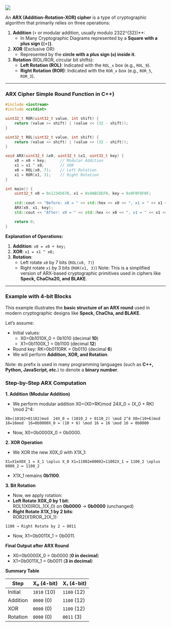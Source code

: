 

![](https://www.researchgate.net/publication/328922621/figure/fig2/AS:692694397493250@1542162622284/The-round-function-of-LEA.png)

An **ARX (Addition-Rotation-XOR) cipher** is a type of cryptographic algorithm that primarily relies on three operations:

1. **Addition** (`+` or modular addition, usually modulo 2322^{32})**: 
	-  In Many Cryptographic Diagrams represented by a **Square with a plus sign (`[+]`)**.
2. **XOR** (Exclusive OR):
	- Represented by the **circle with a plus sign (`⊕`) inside it**. 
3. **Rotation** (ROL/ROR, circular bit shifts):
    - **Left Rotation (ROL)**: Indicated with the `ROL_x` box (e.g., `ROL_9`).
    - **Right Rotation (ROR)**: Indicated with the `ROR_x` box (e.g., `ROR_5`, `ROR_3`).

---


### ARX Cipher Simple Round Function in C++)


```cpp
#include <iostream>
#include <cstdint>

uint32_t ROR(uint32_t value, int shift) {
    return (value >> shift) | (value << (32 - shift));
}

uint32_t ROL(uint32_t value, int shift) {
    return (value << shift) | (value >> (32 - shift));
}

void ARX(uint32_t &x0, uint32_t &x1, uint32_t key) {
    x0 = x0 + key;      // Modular Addition
    x1 = x1 ^ x0;       // XOR
    x0 = ROL(x0, 7);    // Left Rotation
    x1 = ROR(x1, 3);    // Right Rotation
}

int main() {
    uint32_t x0 = 0x12345678, x1 = 0x9ABCDEF0, key = 0x0F0F0F0F;
    
    std::cout << "Before: x0 = " << std::hex << x0 << ", x1 = " << x1 << std::endl;
    ARX(x0, x1, key);
    std::cout << "After: x0 = " << std::hex << x0 << ", x1 = " << x1 << std::endl;

    return 0;
}
```

**Explanation of Operations:**
1. **Addition**: `x0 = x0 + key;`
2. **XOR**: `x1 = x1 ^ x0;`
3. **Rotation**:
    - Left rotate `x0` by 7 bits (`ROL(x0, 7)`)
    - Right rotate `x1` by 3 bits (`ROR(x1, 3)`)
Note: This is a simplified version of ARX-based cryptographic primitives used in ciphers like **Speck, ChaCha20, and BLAKE**.

---

### Example with 4-bit Blocks

This example illustrates the **basic structure of an ARX round** used in modern cryptographic designs like **Speck, ChaCha, and BLAKE**.

Let’s assume:

- Initial values:
    - X0=0b1010X_0 = 0b1010 (decimal **10**)
    - X1=0b1100X_1 = 0b1100 (decimal **12**)
- Round key: RK=0b0110RK = 0b0110 (decimal **6**)
- We will perform **Addition, XOR, and Rotation**.

Note: `0b` prefix is used in many programming languages (such as **C++, Python, JavaScript, etc.**) to denote a **binary number**.

### **Step-by-Step ARX Computation**

**1. Addition (Modular Addition)**
- We perform modular addition X0=(X0+RK)mod  24X_0 = (X_0 + RK) \mod 2^4:
```
X0=(10102+01102)mod  24X_0 = (1010_2 + 0110_2) \mod 2^4 X0=(10+6)mod  16=16mod  16=0b0000X_0 = (10 + 6) \mod 16 = 16 \mod 16 = 0b0000
```
- Now, X0=0b0000X_0 = 0b0000.

**2. XOR Operation**
- We XOR the new X0X_0 with X1X_1:
```
X1=X1⊕X0X_1 = X_1 \oplus X_0 X1=11002⊕00002=11002X_1 = 1100_2 \oplus 0000_2 = 1100_2
```
- X1X_1 remains **0b1100**.

**3. Bit Rotation**

- Now, we apply rotation:
- **Left Rotate X0X_0 by 1 bit**:  
    ROL1(X0)ROL_1(X_0) on **0b0000** → **0b0000** (unchanged)
- **Right Rotate X1X_1 by 2 bits**:  
    ROR2(X1)ROR_2(X_1):
```
1100 → Right Rotate by 2 → 0011
```
- Now, X1=0b0011X_1 = 0b0011.
    


**Final Output after ARX Round**
- X0=0b0000X_0 = 0b0000 (**0 in decimal**)
- X1=0b0011X_1 = 0b0011 (**3 in decimal**)

**Summary Table**

|Step|X₀ (4-bit)|X₁ (4-bit)|
|---|---|---|
|Initial|`1010` (10)|`1100` (12)|
|Addition|`0000` (0)|`1100` (12)|
|XOR|`0000` (0)|`1100` (12)|
|Rotation|`0000` (0)|`0011` (3)|
